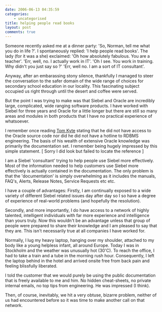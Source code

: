 ```yaml
---
date: 2006-06-13 04:35:59
categories:
    - uncategorised
title: helping people read books
layout: post
comments: true
---
```

Someone recently asked me at a dinner party: 'So, Norman, tell me what
you do in life ?'. I spontaneously replied: 'I help people read books'.
The lady (for it was a she) exclaimed: 'Oh how absolutely fabulous. You
are a teacher'. 'Err, well, no. I actually work in IT'. 'Oh I see. You
work in training. Why didn't you just say so ?' 'Err, well no. I am a
sort of IT consultant'.

Anyway, after an embarassing stony silence, thankfully I managed to
steer the conversation to the safer domain of the wide range of choices
for secondary school education in our locality. This fascinating subject
occupied us right through until the desert and coffee were served.

But the point I was trying to make was that Siebel and Oracle are
incredibly large, complicated, wide ranging software products. I have
worked with Siebel for three years and Oracle for a little longer but
there are still so many areas and modules in both products that I have
no practical experience of whatsoever.

I remember once reading [Tom Kyte](http://tkyte.blogspot.com/) stating
that he did not have access to the Oracle source code nor did he did not
have a hotline to RDBMS engineering. The basis of his wealth of
extensive Oracle knowledge was primarily the documentation set. I
remember being hugely impressed by this simple statement. [ Sorry I did
look but failed to locate the reference ]

I am a Siebel 'consultant' trying to help people use Siebel more
effectively. Most of the information needed to help customers use Siebel
more effectively is actually contained in the documentation. The only
problem is that the 'documentation' is simply overwhelming as it
includes the manuals, FAQ's, Alerts, Release Notes, Service Requests etc
etc.

I have a couple of advantages: Firstly, I am continually exposed to a
wide variety of different Siebel related issues day after day so I so
have a degree of experience of real-world problems (and hopefully the
resolution).

Secondly, and more importantly, I do have access to a network of highly
talented, intelligent individuals with far more experience and
intelligence than yours truly. Now this wouldn't be an advantage unless
that group of people were prepared to share their knowledge and I am
pleased to say that they are. This isn't necessarily true at all
companies I have worked for.

Normally, I lug my heavy laptop, hanging over my shoulder, attached to
my body like a young helpless infant, all around Europe. Today I was in
Stockholm and the weather was unusually hot (30'C). To reach the office,
I had to take a train and a tube in the morning rush hour. Consequently,
I left the laptop behind in the hotel and arrived onsite free from back
pain and feeling blissfully liberated.

I told the customer that we would purely be using the public
documentation that is freely available to me and him. No hidden
cheat-sheets, no private internal emails, no top tips from engineering.
He was impressed (I think).

Then, of course, inevitably, we hit a very obtuse, bizarre problem,
neither of us had encountered before so it was time to make another call
on that network.
